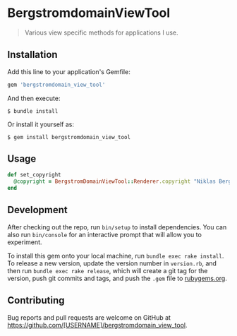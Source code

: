 # BergstromdomainViewTool

> Various view specific methods for applications I use.

## Installation

Add this line to your application's Gemfile:

```ruby
gem 'bergstromdomain_view_tool'
```

And then execute:

    $ bundle install

Or install it yourself as:

    $ gem install bergstromdomain_view_tool

## Usage

```ruby
def set_copyright
  @copyright = BergstromDomainViewTool::Renderer.copyright "Niklas Bergstrom", "All rights reserved"
end
```

## Development

After checking out the repo, run `bin/setup` to install dependencies. You can also run `bin/console` for an interactive prompt that will allow you to experiment.

To install this gem onto your local machine, run `bundle exec rake install`. To release a new version, update the version number in `version.rb`, and then run `bundle exec rake release`, which will create a git tag for the version, push git commits and tags, and push the `.gem` file to [rubygems.org](https://rubygems.org).

## Contributing

Bug reports and pull requests are welcome on GitHub at https://github.com/[USERNAME]/bergstromdomain_view_tool.
